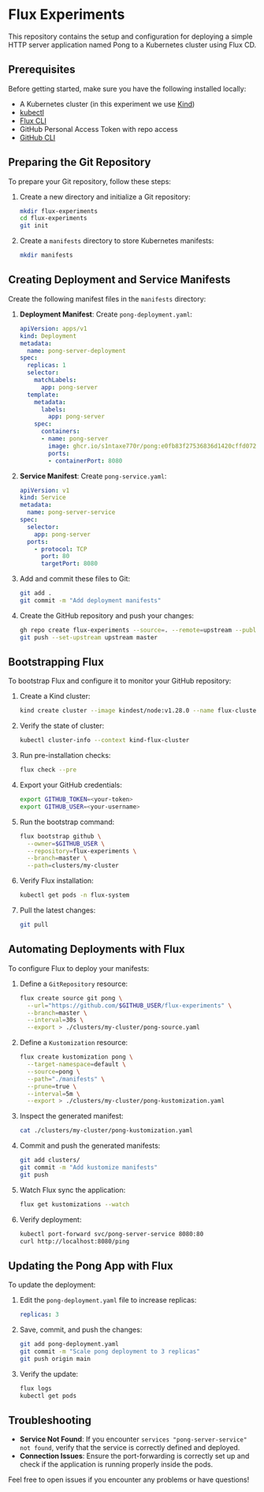 # Flux Experiments

This repository contains the setup and configuration for deploying a simple HTTP server application named Pong to a Kubernetes cluster using Flux CD.

## Prerequisites

Before getting started, make sure you have the following installed locally:

- A Kubernetes cluster (in this experiment we use [Kind](https://kind.sigs.k8s.io/docs/user/quick-start/))
- [kubectl](https://kubernetes.io/docs/tasks/tools/)
- [Flux CLI](https://fluxcd.io/flux/cmd/)
- GitHub Personal Access Token with repo access
- [GitHub CLI](https://cli.github.com/)

## Preparing the Git Repository

To prepare your Git repository, follow these steps:

1. Create a new directory and initialize a Git repository:

    ```bash
    mkdir flux-experiments
    cd flux-experiments
    git init
    ```

2. Create a `manifests` directory to store Kubernetes manifests:

    ```bash
    mkdir manifests
    ```

## Creating Deployment and Service Manifests

Create the following manifest files in the `manifests` directory:

1. **Deployment Manifest**: Create `pong-deployment.yaml`:

    ```yaml
    apiVersion: apps/v1
    kind: Deployment
    metadata:
      name: pong-server-deployment
    spec:
      replicas: 1
      selector:
        matchLabels:
          app: pong-server
      template:
        metadata:
          labels:
            app: pong-server
        spec:
          containers:
          - name: pong-server
            image: ghcr.io/s1ntaxe770r/pong:e0fb83f27536836d1420cffd0724360a7a650c13
            ports:
            - containerPort: 8080
    ```

2. **Service Manifest**: Create `pong-service.yaml`:

    ```yaml
    apiVersion: v1
    kind: Service
    metadata:
      name: pong-server-service
    spec:
      selector:
        app: pong-server
      ports:
        - protocol: TCP
          port: 80
          targetPort: 8080
    ```

3. Add and commit these files to Git:

    ```bash
    git add .
    git commit -m "Add deployment manifests"
    ```

4. Create the GitHub repository and push your changes:

    ```bash
    gh repo create flux-experiments --source=. --remote=upstream --public
    git push --set-upstream upstream master
    ```

## Bootstrapping Flux

To bootstrap Flux and configure it to monitor your GitHub repository:

1.  Create a Kind cluster:

     ```bash
    kind create cluster --image kindest/node:v1.28.0 --name flux-cluster
    ```

2. Verify the state of cluster:

     ```bash
    kubectl cluster-info --context kind-flux-cluster
     ```

3. Run pre-installation checks:

    ```bash
    flux check --pre
    ```

4. Export your GitHub credentials:

    ```bash
    export GITHUB_TOKEN=<your-token>
    export GITHUB_USER=<your-username>
    ```

5. Run the bootstrap command:

    ```bash
    flux bootstrap github \
      --owner=$GITHUB_USER \
      --repository=flux-experiments \
      --branch=master \
      --path=clusters/my-cluster
    ```

6. Verify Flux installation:

    ```bash
    kubectl get pods -n flux-system
    ```

7. Pull the latest changes:

    ```bash
    git pull
    ```

## Automating Deployments with Flux

To configure Flux to deploy your manifests:

1. Define a `GitRepository` resource:

    ```bash
    flux create source git pong \
      --url="https://github.com/$GITHUB_USER/flux-experiments" \
      --branch=master \
      --interval=30s \
      --export > ./clusters/my-cluster/pong-source.yaml
    ```

2. Define a `Kustomization` resource:

    ```bash
    flux create kustomization pong \
      --target-namespace=default \
      --source=pong \
      --path="./manifests" \
      --prune=true \
      --interval=5m \
      --export > ./clusters/my-cluster/pong-kustomization.yaml
    ```

3. Inspect the generated manifest:

    ```bash
    cat ./clusters/my-cluster/pong-kustomization.yaml
    ```

4. Commit and push the generated manifests:

    ```bash
    git add clusters/
    git commit -m "Add kustomize manifests"
    git push
    ```

5. Watch Flux sync the application:

    ```bash
    flux get kustomizations --watch
    ```

6. Verify deployment:

    ```bash
    kubectl port-forward svc/pong-server-service 8080:80
    curl http://localhost:8080/ping
    ```

## Updating the Pong App with Flux

To update the deployment:

1. Edit the `pong-deployment.yaml` file to increase replicas:

    ```yaml
    replicas: 3
    ```

2. Save, commit, and push the changes:

    ```bash
    git add pong-deployment.yaml
    git commit -m "Scale pong deployment to 3 replicas"
    git push origin main
    ```

3. Verify the update:

    ```bash
    flux logs
    kubectl get pods
    ```

## Troubleshooting

- **Service Not Found**: If you encounter `services "pong-server-service" not found`, verify that the service is correctly defined and deployed.
- **Connection Issues**: Ensure the port-forwarding is correctly set up and check if the application is running properly inside the pods.

Feel free to open issues if you encounter any problems or have questions!

